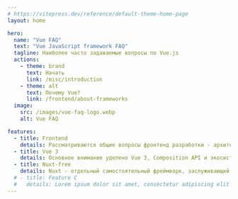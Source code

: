 ```yaml
---
# https://vitepress.dev/reference/default-theme-home-page
layout: home

hero:
  name: "Vue FAQ"
  text: "Vue JavaScript framework FAQ"
  tagline: Наиболее часто задаваемые вопросы по Vue.js
  actions:
    - theme: brand
      text: Начать
      link: /misc/introduction
    - theme: alt
      text: Почему Vue?
      link: /frontend/about-frameworks
  image:
    src: /images/vue-faq-logo.webp
    alt: Vue FAQ

features:
  - title: Frontend
    details: Рассматриваются общие вопросы фронтенд разработки - архитектура, шаблоны, лучшие практики
  - title: Vue 3
    details: Основное внимание уделено Vue 3, Composition API и экосистеме Vue последних лет
  - title: Nuxt-free
    details: Nuxt - отдельный самостоятельный фреймворк, заслуживающий свой собственный FAQ
  # - title: Feature C
  #   details: Lorem ipsum dolor sit amet, consectetur adipiscing elit
---
```

